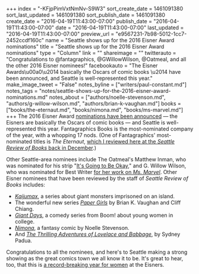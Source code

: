 +++
index = "-KFjpPimVxtNmNv-S9W3"
sort_create_date = 1461091380
sort_last_updated = 1461091380
sort_publish_date = 1461091380
create_date = "2016-04-19T11:43:00-07:00"
publish_date = "2016-04-19T11:43:00-07:00"
date = "2016-04-19T11:43:00-07:00"
last_updated = "2016-04-19T11:43:00-07:00"
preview_url = "e9567231-7b98-5012-1cc7-2452ccdf160c"
name = "Seattle shows up for the 2016 Eisner Award nominations"
title = "Seattle shows up for the 2016 Eisner Award nominations"
type = "Column"
link = ""
shareimage = ""
twitterauto = "Congratulations to @fantagraphics, @GWillowWilson, @Oatmeal, and all the other 2016 Eisner nominees!"
facebookauto = "The Eisner Awards\u00a0\u2014 basically the Oscars of comic books \u2014 have been announced, and Seattle is well-represented this year."
make_image_tweet = "False"
notes_byline = ["writers/paul-constant.md"]
notes_tags = "notes/seattle-shows-up-for-the-2016-eisner-award-nominations.md"
notes_about = ["authors/noelle-stevenson.md", "authors/g-willow-wilson.md", "authors/brian-k-vaughan.md"]
books = ["books/the-eternaut.md", "books/nimona.md", "books/ms-marvel.md"]
+++
The 2016 Eisner Award [nominations have been announced](http://www.comicsbeat.com/__trashed/) — the Eisners are basically the Oscars of comic books — and Seattle is well-represented this year. Fantagraphics Books is the most-nominated company of the year, with a whopping 17 nods. (One of Fantagraphics' most-nominated titles is *The Eternaut*, [which I reviewed here at the *Seattle Review of Books* back in December](http://seattlereviewofbooks.com/reviews/the-sky-is-falling/).)

Other Seattle-area nominees include The Oatmeal's Matthew Inman, who was nominated for his strip "[It's Going to Be Okay](http://theoatmeal.com/comics/plane)," and G. Willow Wilson, who was nominated for Best Writer [for her work on *Ms. Marvel*](http://seattlereviewofbooks.com/notes/2015/10/15/thursday-comics-hangover-the-end-of-ms-marvel/). Other Eisner nominees that have been reviewed by the staff of *Seattle Review of Books* includes:

* [*Kaijumax*](http://seattlereviewofbooks.com/notes/2015/07/31/thursday-comics-hangover-kaijumax-loses-its-balance/), a series about giant monsters imprisoned on an island.
* The wonderful new series [*Paper Girls*](http://seattlereviewofbooks.com/notes/2015/11/05/thursday-comics-hangover-the-weird-dawn-light-of-paper-girls/) by Brian K. Vaughan and Cliff Chiang.
* [*Giant Days*](http://seattlereviewofbooks.com/notes/2015/10/22/thursday-comics-hangover-ants-and-giants-win-a-miserable-week/), a comedy series from Boom! about young women in college.
* [*Nimona*](http://seattlereviewofbooks.com/reviews/drawn-this-way/), a fantasy comic by Noelle Stevenson.
* And [*The Thrilling Adventures of Lovelace and Babbage*](http://recode.net/2015/04/21/sydney-paduas-new-comic-proves-ada-lovelace-was-not-a-fake-geek-girl/), by Sydney Padua.

Congratulations to all the nominees, and here's to Seattle making a strong showing as the great comics town we all know it to be. It's great to hear, too, that this is [a record-breaking year for women](http://www.bleedingcool.com/2016/04/19/a-record-number-of-women-received-eisner-awards-nominations-full-list-here/) at the Eisners.
